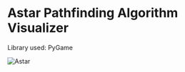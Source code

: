 # Astar Pathfinding Algorithm Visualizer

Library used: PyGame

![Astar](https://i.ibb.co/K688d5B/astar.gif)
